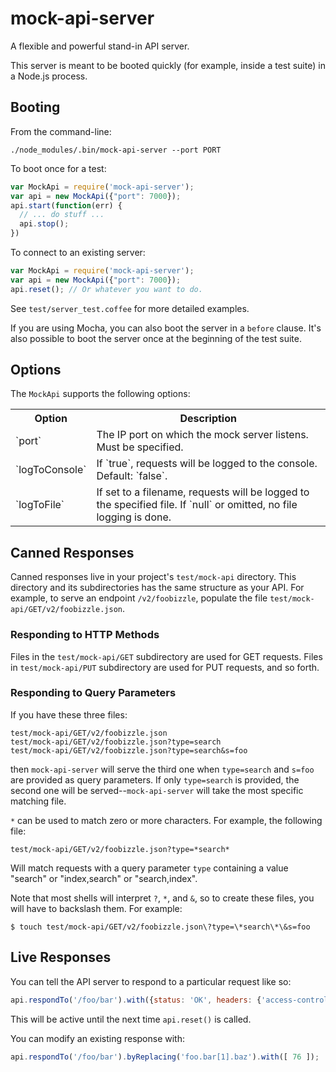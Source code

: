 mock-api-server
===============

A flexible and powerful stand-in API server.

This server is meant to be booted quickly (for example, inside a test suite)
in a Node.js process.

## Booting

From the command-line:

    ./node_modules/.bin/mock-api-server --port PORT

To boot once for a test:

```javascript
var MockApi = require('mock-api-server');
var api = new MockApi({"port": 7000});
api.start(function(err) {
  // ... do stuff ...
  api.stop();
})
```

To connect to an existing server:

```javascript
var MockApi = require('mock-api-server');
var api = new MockApi({"port": 7000});
api.reset(); // Or whatever you want to do.
```

See `test/server_test.coffee` for more detailed examples.<!-- x_ -->

If you are using Mocha, you can also boot the server in a `before` clause.
It's also possible to boot the server once at the beginning of the test
suite.

## Options

The `MockApi` supports the following options:

<table>
<tr>
  <th>Option</th>
  <th>Description</th>
</tr>
<tr>
  <td>`port`</td>
  <td>The IP port on which the mock server listens.  Must be specified.</td>
</tr>
<tr>
  <td>`logToConsole`</td>
  <td>If `true`, requests will be logged to the console.  Default: `false`.</td>
</tr>
<tr>
  <td>`logToFile`</td>
  <td>If set to a filename, requests will be logged to the specified file.
  If `null` or omitted, no file logging is done.</td>
</tr>
</table>

## Canned Responses

Canned responses live in your project's `test/mock-api` directory.  This
directory and its subdirectories has the same structure as your API.  For
example, to serve an endpoint `/v2/foobizzle`, populate the file
`test/mock-api/GET/v2/foobizzle.json`.

### Responding to HTTP Methods

Files in the `test/mock-api/GET` subdirectory are used for GET requests.  Files
in `test/mock-api/PUT` subdirectory are used for PUT requests, and so forth.

### Responding to Query Parameters

If you have these three files:

    test/mock-api/GET/v2/foobizzle.json
    test/mock-api/GET/v2/foobizzle.json?type=search
    test/mock-api/GET/v2/foobizzle.json?type=search&s=foo

then `mock-api-server` will serve the third one when `type=search` and `s=foo`
are provided as query parameters.  If only `type=search` is provided, the second
one will be served--`mock-api-server` will take the most specific matching file.

`*` can be used to match zero or more characters.  For example, the following
file:

    test/mock-api/GET/v2/foobizzle.json?type=*search*

Will match requests with a query parameter `type` containing a value "search"
or "index,search" or "search,index".

Note that most shells will interpret `?`, `*`, and `&`, so to create these
files, you will have to backslash them.  For example:

    $ touch test/mock-api/GET/v2/foobizzle.json\?type=\*search\*\&s=foo

## Live Responses

You can tell the API server to respond to a particular request like so:

```javascript
api.respondTo('/foo/bar').with({status: 'OK', headers: {'access-control-allow-origin': '*'}});
```

This will be active until the next time `api.reset()` is called.

You can modify an existing response with:

```javascript
api.respondTo('/foo/bar').byReplacing('foo.bar[1].baz').with([ 76 ]);
```
